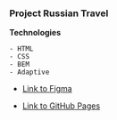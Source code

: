 ### Project **Russian Travel**

**Technologies**
```
- HTML
- CSS
- BEM
- Adaptive
```

* [Link to Figma](https://www.figma.com/file/5S2WSbEFL6awjVWJ0NWL8Q/Sprint-3_-Russia-_-desktop-mobile?node-id=28503%3A0)

* [Link to GitHub Pages](https://mustafinelnare.github.io/russian-travel/index.html)
